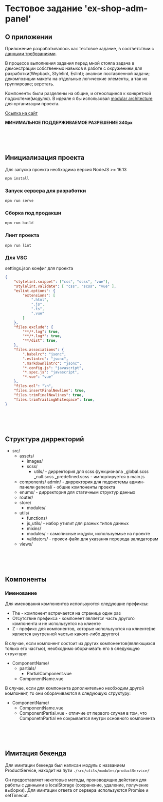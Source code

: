 # Тестовое задание 'ex-shop-adm-panel'

## О приложении

Приложение разрабатывалось как тестовое задание, в соответствии с [данными требованиями](https://idaproject.notion.site/Frontend-developer-test-9b834d020d8f406f851479791209beef).

В процессе выполнения задания перед мной стояла задача в демонстрации собственных навыков в работе с окружением для разработки(Wepback, Stylelint, Eslint); анализе поставленной задачи; декомпозиции макета на отдельные логические элементы, а так их группировке; верстать.

Компоненты были разделены на общие, и относящиеся к конкретной подсистеме(модулю). В идеале я бы использовал [modular architecture](https://www.youtube.com/watch?v=iuyzO2QkY7A) для организации проекта.


[Ссылка на сайт](https://cbrgpl.github.io/ex-shop-adm-panel/)

**МИНИМАЛЬНОЕ ПОДДЕРЖИВАЕМОЕ РАЗРЕШЕНИЕ 340px**

<br><br><br>

## Инициализация проекта

Для запуска проекта необходима версия NodeJS >= 16.13

```
npm install
```

### Запуск сервера для разработки
```
npm run serve
```

### Сборка под продакшн
```
npm run build
```

### Линт проекта
```
npm run lint
```

### Для VSC

settings.json конфиг для проекта

```json
{
    "stylelint.snippet": ["css", "scss", "vue"],
    "stylelint.validate": [ "css", "scss", "vue" ],
    "eslint.options": {
        "extensions": [
            ".html",
            ".js",
            ".ts",
            ".vue"
        ]
    },
    "files.exclude": {
        "**/*.log": true,
        "**/*.log*": true,
        "**/dist": true,
    },
    "files.associations": {
        ".babelrc": "jsonc",
        ".eslintrc": "jsonc",
        ".markdownlintrc": "jsonc",
        "*.config.js": "javascript",
        "*.spec.js": "javascript",
        "*.vue": "vue"
    },
    "files.eol": "\n",
    "files.insertFinalNewline": true,
    "files.trimFinalNewlines": true,
    "files.trimTrailingWhitespace": true,
}
```

<br><br><br>

## Структура дирректорий

- src/
    - assets/
        - images/
        - scss/
            - utils/ - дирректория для scss функционала
            _global.scss
            _null.scss
            _predefined.scss - импортируется в main.js
    - components/
        admin/ - дирректория для подсистемы админ-панели
        general/ - общие компоненты проекта
    - enums/ - дирректория для статичным структур данных
    - router/
    - store/
        - modules/
    - utils/
        - functions/
        - js_utils/ - набор утилит для разных типов данных
        - mixins/
        - modules/ - самописные модули, используемые на проекте
        - validators/ - прокси-файл для указания перевода валидаторам
    - views/

<br><br><br>

## Компоненты

### Именование

Для именования компонентов используются следующие префиксы:

- The - компонент встречается на странице один раз
- Отсутствие префикса - компонент является часть другого компонента и не используется на клиенте
- Z - префикс для компонентов, которые используются на клиенте(не является внутренней частью какого-либо другого)

В случае, если компонент состоит из других компонентов(являющихся только его частью), необходимо оборачивать его в следующую структуру:

- ComponentName/
    - partials/
        - PartialComponent.vue
    - ComponentName.vue

В случае, если для компонента дополнительно необходим другой компонент, то они оборачиваются в следующую структуру:

- ComponentName/
    - ComponentName.vue
    - ComponentPartial.vue - отличие от первого случая в том, что ComponetnPartial не сокрывается внутри основного компонента

<br><br><br>

## Имитация бекенда

Для имитации бекенда был написан модуль с названием ProductService, находит на пути `./src/utils/modules/productService/`

Он предоставляет некоторые методы, производящие действия для работы с данными в localStorage (сохранение, удаление, получение выборки). Для имитации ответа от сервера используются Promise и setTimeout.
